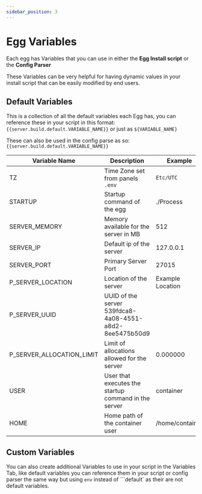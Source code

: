 ```yaml
---
sidebar_position: 3
---
```


# Egg Variables

Each egg has Variables that you can use in either the **Egg Install script** or the **Config Parser**

These Variables can be very helpful for having dynamic values in your install script that can be easily modified by end users.

## Default Variables

This is a collection of all the default variables each Egg has, you can reference these in your script in this format: ``{{server.build.default.VARIABLE_NAME}}`` or just as ``${VARIABLE_NAME}``

These can also be used in the config parse as so: ``{{server.build.default.VARIABLE_NAME}}``

| Variable Name             | Description                                               | Example           |
|---------------------------|-----------------------------------------------------------|-------------------|
| TZ                        | Time Zone set from panels ``.env``                        | ``Etc/UTC``       |
| STARTUP                   | Startup command of the egg 	                              | ./Process         |
| SERVER_MEMORY             | 	Memory available for the server in MB                    | 	512              |
| SERVER_IP                 | 	Default ip of the server                                 | 	127.0.0.1        |
| SERVER_PORT               | 	Primary Server Port                                      | 	27015            |
| P_SERVER_LOCATION 	       | Location of the server                                    | 	Example Location |
| P_SERVER_UUID             | 	UUID of the server 	539fdca8-4a08-4551-a8d2-8ee5475b50d9 |
| P_SERVER_ALLOCATION_LIMIT | 	Limit of allocations allowed for the server              | 	0.000000         |
| USER 	                    | User that executes the startup command in the server      | 	container        |
| HOME                      | 	Home path of the container user                          | 	/home/container  |

## Custom Variables

You can also create additional Variables to use in your script in the Variables Tab, like default variables you can reference them in your script or config parser the same way but using ``env`` instead of ```default` as their are not default variables.